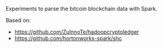 Experiments to parse the bitcoin blockchain data with Spark.

Based on:

 * https://github.com/ZuInnoTe/hadoopcryptoledger
 * https://github.com/hortonworks-spark/shc


